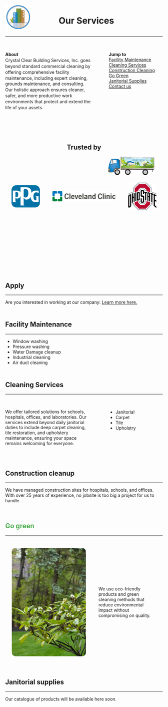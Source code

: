
<div style="display: flex; align-items: center; justify-content: space-between;">
    <img src="/docs/CCBS.png" alt="Clean My building Logo of a commercial building being managed and cleaned using our services" style="width: 85px; flex: 0.2;">
    <h1 style="text-align: center; flex: 1;">Our Services</h1>
    <div style="flex: 0.2;"></div>
</div>

---

<div style="display: flex;"><div style="flex: 80%; padding-left: 0px; line-height: 1.35; padding-bottom: 10px; padding-top: 20px;">

**About**  
Crystal Clear Building Services, Inc. goes beyond standard commercial cleaning by offering comprehensive facility maintenance, including expert cleaning, grounds maintenance, and consulting. Our holistic approach ensures cleaner, safer, and more productive work environments that protect and extend the life of your assets.

</div><div style="flex: 50%; padding-left: 55px; padding-top: 20px;">

**Jump to**  
<a href="#1" class="jump-to">Facility Maintenance</a>  
<a href="#2" class="jump-to">Cleaning Services</a>  
<a href="#3" class="jump-to">Construction Cleaning</a>   
<a href="#4" class="jump-to">Go Green</a>   
<a href="#5" class="jump-to">Janitorial Supplies</a>  
<a href="#7" class="jump-to">Contact us</a>

</div></div>

<div style="text-align: center; margin-top: 80px; style: margin-right: 5%;">

  ## Trusted by <a id="6"></a>
</div>
<div style="text-align: right; margin-top: 10px; margin-right: 5%;">
  <img src="/docs/tiny_truck.png" alt="clean building truck" style="max-width: 150px; max-height: 100px;">
</div>
<div class="full-width-grey-bg" style="height: 20px; margin-bottom: 10px; margin-top: -10px;">
</div>
<div class="full-width-grey-bg" style="height: 200px;">
  <div style="display: flex; justify-content: space-around; align-items: center; width: 100%; max-width: 960px; margin: auto;">
    <img class="logo-style" src="/docs/PPG.svg" alt="PPG Logo" style="width: 18%; max-width: 110px;">
    <img class="logo-style" src="/docs/cc.svg" alt="Cleveland Clinic Logo" style="width: 40%; max-width: 220px;">
    <img class="logo-style" src="/docs/osu.svg" alt="Ohio State Logo" style="width: 18%; max-width: 110px;">
</div>
</div>
</div>
</div>
</div>
<div class="full-width-grey-bg" style="height: 20px; margin-bottom: 20px; margin-top: 10px;">
</div>

<br />

<a id="7"></a>
<div class="full-width" style="margin-bottom: 50px;"></div>

## Apply

---

Are you interested in working at our company: <a href="#file-apply_form" class="link" style="font-size: 1em;">Learn more here.</a>


<a id="1"></a>
<div class="full-width" style="margin-bottom: 50px;"></div>

## Facility Maintenance

---

- Window washing
- Pressure washing
- Water Damage cleanup
- Industrial cleaning
- Air duct cleaning
<a id="2"></a>
<div class="full-width" style="margin-bottom: 50px;"></div>

## Cleaning Services
---

<div style="display: flex;"><div style="flex: 80%; padding-left: 0px; line-height: 1.2; padding-bottom: 10px; padding-top: 20px;">

We offer tailored solutions for schools, hospitals, offices, and laboratories. Our services extend beyond daily janitorial duties to include deep carpet cleaning, tile restoration, and upholstery maintenance, ensuring your space remains welcoming for everyone.
</div>

<div style="flex: 50%; padding-left: 50px; padding-top: 20px;">

- Janitorial
- Carpet
- Tile
- Upholstry
</div></div>
<a id="3"></a>
<div class="full-width" style="margin-bottom: 50px;"></div>

## Construction cleanup
---

We have managed construction sites for hospitals, schools, and offices. With over 25 years of experience, no jobsite is too big a project for us to handle.
<a id="4"></a>
<div class="full-width" style="margin-bottom: 60px;"></div>

<div class="full-width" style="margin-bottom: 60px;"></div>

## <span style="color:#4CAF50">Go green</span></div>

---

<div style="display: flex; margin-top: 20px; padding-bottom: 20px; padding-top: 20px;">
  <div style="flex: 60%; padding-left: 0px; line-height: 1.35; display: flex; justify-content: center; align-items: center;">
    <img src="/docs/leaves.jpg" alt="Alt text" style="width: 85%; height: auto; border-radius: 12px;">
  </div>
  <div style="flex: 40%; padding-left: 20px; padding-right: 20px; display: flex; align-items: center;">
    We use eco-friendly products and green cleaning methods that reduce environmental impact without compromising on quality. 
  </div>
</div>

<a id="5"></a>
<div class="full-width" style="margin-bottom: 50px;"></div>

## Janitorial supplies
---

Our catalogue of products will be available here soon.

<div style = "margin-top: 100px;">
<a id="7"></a>
</div>
